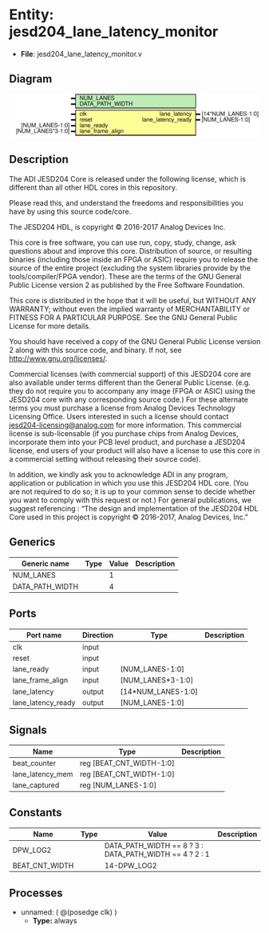 # Entity: jesd204_lane_latency_monitor

- **File**: jesd204_lane_latency_monitor.v
## Diagram

![Diagram](jesd204_lane_latency_monitor.svg "Diagram")
## Description


 The ADI JESD204 Core is released under the following license, which is
 different than all other HDL cores in this repository.

 Please read this, and understand the freedoms and responsibilities you have
 by using this source code/core.

 The JESD204 HDL, is copyright © 2016-2017 Analog Devices Inc.

 This core is free software, you can use run, copy, study, change, ask
 questions about and improve this core. Distribution of source, or resulting
 binaries (including those inside an FPGA or ASIC) require you to release the
 source of the entire project (excluding the system libraries provide by the
 tools/compiler/FPGA vendor). These are the terms of the GNU General Public
 License version 2 as published by the Free Software Foundation.

 This core  is distributed in the hope that it will be useful, but WITHOUT ANY
 WARRANTY; without even the implied warranty of MERCHANTABILITY or FITNESS FOR
 A PARTICULAR PURPOSE. See the GNU General Public License for more details.

 You should have received a copy of the GNU General Public License version 2
 along with this source code, and binary.  If not, see
 <http://www.gnu.org/licenses/>.

 Commercial licenses (with commercial support) of this JESD204 core are also
 available under terms different than the General Public License. (e.g. they
 do not require you to accompany any image (FPGA or ASIC) using the JESD204
 core with any corresponding source code.) For these alternate terms you must
 purchase a license from Analog Devices Technology Licensing Office. Users
 interested in such a license should contact jesd204-licensing@analog.com for
 more information. This commercial license is sub-licensable (if you purchase
 chips from Analog Devices, incorporate them into your PCB level product, and
 purchase a JESD204 license, end users of your product will also have a
 license to use this core in a commercial setting without releasing their
 source code).

 In addition, we kindly ask you to acknowledge ADI in any program, application
 or publication in which you use this JESD204 HDL core. (You are not required
 to do so; it is up to your common sense to decide whether you want to comply
 with this request or not.) For general publications, we suggest referencing :
 “The design and implementation of the JESD204 HDL Core used in this project
 is copyright © 2016-2017, Analog Devices, Inc.”


## Generics

| Generic name    | Type | Value | Description |
| --------------- | ---- | ----- | ----------- |
| NUM_LANES       |      | 1     |             |
| DATA_PATH_WIDTH |      | 4     |             |
## Ports

| Port name          | Direction | Type               | Description |
| ------------------ | --------- | ------------------ | ----------- |
| clk                | input     |                    |             |
| reset              | input     |                    |             |
| lane_ready         | input     | [NUM_LANES-1:0]    |             |
| lane_frame_align   | input     | [NUM_LANES*3-1:0]  |             |
| lane_latency       | output    | [14*NUM_LANES-1:0] |             |
| lane_latency_ready | output    | [NUM_LANES-1:0]    |             |
## Signals

| Name             | Type                     | Description |
| ---------------- | ------------------------ | ----------- |
| beat_counter     | reg [BEAT_CNT_WIDTH-1:0] |             |
| lane_latency_mem | reg [BEAT_CNT_WIDTH-1:0] |             |
| lane_captured    | reg [NUM_LANES-1:0]      |             |
## Constants

| Name           | Type | Value                                                   | Description |
| -------------- | ---- | ------------------------------------------------------- | ----------- |
| DPW_LOG2       |      | DATA_PATH_WIDTH == 8 ? 3 : DATA_PATH_WIDTH == 4 ? 2 : 1 |             |
| BEAT_CNT_WIDTH |      | 14-DPW_LOG2                                             |             |
## Processes
- unnamed: ( @(posedge clk) )
  - **Type:** always
